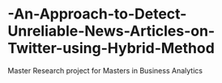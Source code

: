 # -An-Approach-to-Detect-Unreliable-News-Articles-on-Twitter-using-Hybrid-Method
Master Research project for Masters in Business Analytics
